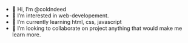 - 👋 Hi, I’m @coldndeed
- 👀 I’m interested in web-developement. 
- 🌱 I’m currently learning html, css, javascript
- 💞️ I’m looking to collaborate on project anything that would make me learn more.

<!---
coldndeed/coldndeed is a ✨ special ✨ repository because its `README.md` (this file) appears on your GitHub profile.
You can click the Preview link to take a look at your changes.
--->
